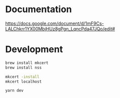 # Documentation

https://docs.google.com/document/d/1mF9Cs-LALChkrr1YX00MbjHUz8gPgn_LqncPda47JQo/edit#

# Development

```bash
brew install mkcert
brew install nss

mkcert -install
mkcert localhost

yarn dev
```
